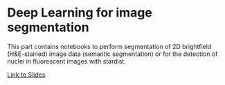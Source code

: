 # Deep Learning for image segmentation

This part contains notebooks to perform segmentation of 2D brightfield (H&E-stained) image data (semantic segmentation) or for the detection of nuclei in fluorescent images with stardist.

[Link to Slides](./02_CNNs_Stardist.pdf)